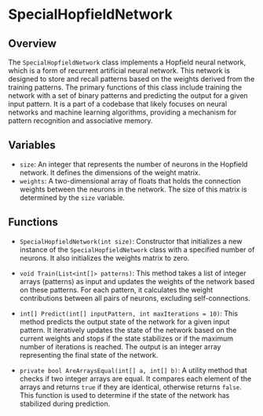 # SpecialHopfieldNetwork

## Overview
The `SpecialHopfieldNetwork` class implements a Hopfield neural network, which is a form of recurrent artificial neural network. This network is designed to store and recall patterns based on the weights derived from the training patterns. The primary functions of this class include training the network with a set of binary patterns and predicting the output for a given input pattern. It is a part of a codebase that likely focuses on neural networks and machine learning algorithms, providing a mechanism for pattern recognition and associative memory.

## Variables
- `size`: An integer that represents the number of neurons in the Hopfield network. It defines the dimensions of the weight matrix.
- `weights`: A two-dimensional array of floats that holds the connection weights between the neurons in the network. The size of this matrix is determined by the `size` variable.

## Functions
- `SpecialHopfieldNetwork(int size)`: Constructor that initializes a new instance of the `SpecialHopfieldNetwork` class with a specified number of neurons. It also initializes the weights matrix to zero.

- `void Train(List<int[]> patterns)`: This method takes a list of integer arrays (patterns) as input and updates the weights of the network based on these patterns. For each pattern, it calculates the weight contributions between all pairs of neurons, excluding self-connections.

- `int[] Predict(int[] inputPattern, int maxIterations = 10)`: This method predicts the output state of the network for a given input pattern. It iteratively updates the state of the network based on the current weights and stops if the state stabilizes or if the maximum number of iterations is reached. The output is an integer array representing the final state of the network.

- `private bool AreArraysEqual(int[] a, int[] b)`: A utility method that checks if two integer arrays are equal. It compares each element of the arrays and returns `true` if they are identical, otherwise returns `false`. This function is used to determine if the state of the network has stabilized during prediction.